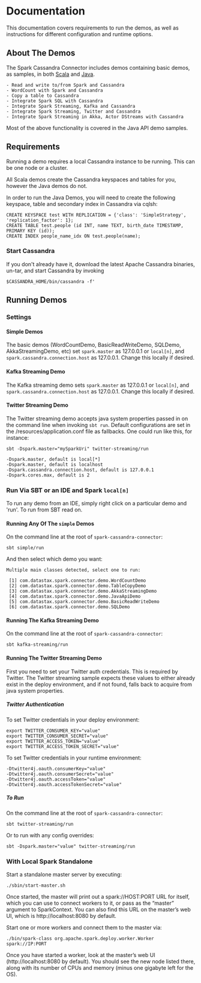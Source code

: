 # Documentation
This documentation covers requirements to run the demos, as well as instructions for different configuration and runtime options.

## About The Demos
The Spark Cassandra Connector includes demos containing basic demos, as samples, in both 
[Scala](https://github.com/datastax/spark-cassandra-connector/tree/master/spark-cassandra-connector-demos/src/main/scala/com/datastax/spark/connector/demo) 
and [Java](https://github.com/datastax/spark-cassandra-connector/tree/master/spark-cassandra-connector-demos/src/main/java/com/datastax/spark/connector/demo).
 
    - Read and write to/from Spark and Cassandra
    - WordCount with Spark and Cassandra
    - Copy a table to Cassandra
    - Integrate Spark SQL with Cassandra
    - Integrate Spark Streaming, Kafka and Cassandra 
    - Integrate Spark Streaming, Twitter and Cassandra
    - Integrate Spark Streaming in Akka, Actor DStreams with Cassandra

Most of the above functionality is covered in the Java API demo samples.

## Requirements
Running a demo requires a local Cassandra instance to be running. This can be one node or a cluster.

All Scala demos create the Cassandra keyspaces and tables for you, however the Java demos do not.
 
In order to run the Java Demos, you will need to create the following keyspace, table and secondary index in Cassandra via cqlsh:

    CREATE KEYSPACE test WITH REPLICATION = {'class': 'SimpleStrategy', 'replication_factor': 1};     
    CREATE TABLE test.people (id INT, name TEXT, birth_date TIMESTAMP, PRIMARY KEY (id));
    CREATE INDEX people_name_idx ON test.people(name);
 
### Start Cassandra
If you don't already have it, download the latest Apache Cassandra binaries, un-tar, and start Cassandra by invoking
    
    $CASSANDRA_HOME/bin/cassandra -f'

## Running Demos
    
### Settings
#### Simple Demos
The basic demos (WordCountDemo, BasicReadWriteDemo, SQLDemo, AkkaStreamingDemo, etc) set
`spark.master` as 127.0.0.1 or `local[n]`, and `spark.cassandra.connection.host` as 127.0.0.1. Change this locally if desired.
    
#### Kafka Streaming Demo
The Kafka streaming demo sets `spark.master` as 127.0.0.1 or `local[n]`, and `spark.cassandra.connection.host` as 127.0.0.1. Change this locally if desired.

#### Twitter Streaming Demo
The Twitter streaming demo accepts java system properties passed in on the command line when invoking `sbt run`. 
Default configurations are set in the /resources/application.conf file as fallbacks. 
One could run like this, for instance:

    sbt -Dspark.master="mySparkUri" twitter-streaming/run
    
    -Dspark.master, default is local[*]
    -Dspark.master, default is localhost
    -Dspark.cassandra.connection.host, default is 127.0.0.1
    -Dspark.cores.max, default is 2 
 
### Run Via SBT or an IDE and Spark `local[n]`
To run any demo from an IDE, simply right click on a particular demo and 'run'.
To run from SBT read on.

#### Running Any Of The `simple` Demos
On the command line at the root of `spark-cassandra-connector`:
    
    sbt simple/run
    
And then select which demo you want:
    
    Multiple main classes detected, select one to run:
    
     [1] com.datastax.spark.connector.demo.WordCountDemo
     [2] com.datastax.spark.connector.demo.TableCopyDemo
     [3] com.datastax.spark.connector.demo.AkkaStreamingDemo
     [4] com.datastax.spark.connector.demo.JavaApiDemo
     [5] com.datastax.spark.connector.demo.BasicReadWriteDemo
     [6] com.datastax.spark.connector.demo.SQLDemo
 
#### Running The Kafka Streaming Demo
On the command line at the root of `spark-cassandra-connector`:

    sbt kafka-streaming/run
      
#### Running The Twitter Streaming Demo
First you need to set your Twitter auth credentials. This is required by Twitter.
The Twitter streaming sample expects these values to either already exist in the 
deploy environment, and if not found, falls back to acquire from java system properties.

##### Twitter Authentication
To set Twitter credentials in your deploy environment:

    export TWITTER_CONSUMER_KEY="value"
    export TWITTER_CONSUMER_SECRET="value"
    export TWITTER_ACCESS_TOKEN="value"
    export TWITTER_ACCESS_TOKEN_SECRET="value"
 
To set Twitter credentials in your runtime environment:

    -Dtwitter4j.oauth.consumerKey="value"
    -Dtwitter4j.oauth.consumerSecret="value"
    -Dtwitter4j.oauth.accessToken="value"
    -Dtwitter4j.oauth.accessTokenSecret="value"

##### To Run
On the command line at the root of `spark-cassandra-connector`:

    sbt twitter-streaming/run
        
Or to run with any config overrides:

    sbt -Dspark.master="value" twitter-streaming/run
  

### With Local Spark Standalone  
Start a standalone master server by executing:

    ./sbin/start-master.sh
   
Once started, the master will print out a spark://HOST:PORT URL for itself, which you can use to connect workers
to it, or pass as the “master” argument to SparkContext. You can also find this URL on the master’s web UI,
which is http://localhost:8080 by default.

Start one or more workers and connect them to the master via:
    
    ./bin/spark-class org.apache.spark.deploy.worker.Worker spark://IP:PORT
     
Once you have started a worker, look at the master’s web UI (http://localhost:8080 by default).
You should see the new node listed there, along with its number of CPUs and memory (minus one gigabyte left for the OS).
 
